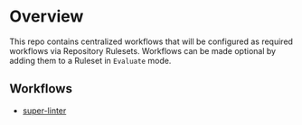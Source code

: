 # Overview
This repo contains centralized workflows that will be configured as required workflows via Repository Rulesets. Workflows can be made optional by adding them to a Ruleset in `Evaluate` mode.

## Workflows
- [super-linter](./github/workflows/super-linter.yml)
